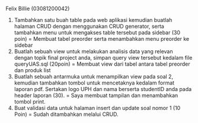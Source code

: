Felix Billie (03081200042)
1. Tambahkan satu buah table pada web aplikasi kemudian buatlah halaman CRUD dengan menggunakan CRUD generator, serta tambahkan menu untuk mengakses table tersebut pada sidebar (30 poin)
= Membuat tabel preorder serta menambahkan menu preorder ke sidebar
2. Buatlah sebuah view untuk melakukan analisis data yang relevan dengan topik final project anda, simpan query view tersebut kedalam file queryUAS.sql (20poin)
= Membuat view dari tabel antara tabel preorder dan produk list
3. Buatlah sebuah antarmuka untuk menampilkan view pada soal 2, kemudian tambahkan tombol untuk mencetaknya kedalam format laporan pdf. Sertakan logo UPH dan nama berserta studentID anda pada header laporan (30).
= Saya membuat tampilan dan menambahkan tombol print.
4. Buat validasi data untuk halaman insert dan update soal nomor 1 (10 Poin)
= Sudah ditambahkan melalui CRUD.
